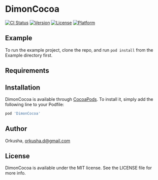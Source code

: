 # DimonCocoa

[![CI Status](https://img.shields.io/travis/Orkusha/DimonCocoa.svg?style=flat)](https://travis-ci.org/Orkusha/DimonCocoa)
[![Version](https://img.shields.io/cocoapods/v/DimonCocoa.svg?style=flat)](https://cocoapods.org/pods/DimonCocoa)
[![License](https://img.shields.io/cocoapods/l/DimonCocoa.svg?style=flat)](https://cocoapods.org/pods/DimonCocoa)
[![Platform](https://img.shields.io/cocoapods/p/DimonCocoa.svg?style=flat)](https://cocoapods.org/pods/DimonCocoa)

## Example

To run the example project, clone the repo, and run `pod install` from the Example directory first.

## Requirements

## Installation

DimonCocoa is available through [CocoaPods](https://cocoapods.org). To install
it, simply add the following line to your Podfile:

```ruby
pod 'DimonCocoa'
```

## Author

Orkusha, orkusha.d@gmail.com

## License

DimonCocoa is available under the MIT license. See the LICENSE file for more info.
